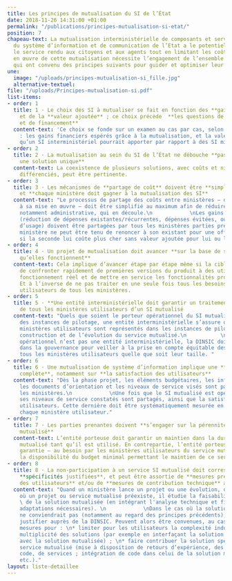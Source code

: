 ```yaml
---
title: Les principes de mutualisation du SI de l’État
date: 2018-11-26 14:31:00 +01:00
permalink: "/publications/principes-mutualisation-si-etat/"
position: 7
chapeau-text: La mutualisation interministérielle de composants et services au sein
  du système d’information et de communication de l’Etat a le potentiel d’améliorer
  le service rendu aux citoyens et aux agents tout en limitant les coûts. La mise
  en œuvre de cette mutualisation nécessite l’engagement de l’ensemble des ministères,
  qui ont convenu des principes suivants pour guider et optimiser leur action collective.
une:
  image: "/uploads/principes-mutualisation-si_fille.jpg"
  alternative-textuel: 
file: "/uploads/Principes-mutualisation-si.pdf"
list-items:
- order: 1
  title: 1 · Le choix des SI à mutualiser se fait en fonction des **gains financiers**
    et de la **valeur ajoutée** ; ce choix précède  **les questions de gouvernance
    et de financement**
  content-text: 'Ce choix se fonde sur un examen au cas par cas, selon deux critères
    : les gains financiers espérés grâce à la mutualisation, et la valeur ajoutée
    qu’un SI interministériel pourrait apporter par rapport à des SI ministériels.'
- order: 2
  title: 2 · La mutualisation au sein du SI de l’État ne débouche **pas toujours sur
    une solution unique**
  content-text: La coexistence de plusieurs solutions, avec coûts et niveaux de service
    différenciés, peut être pertinente.
- order: 3
  title: 3 · Les mécanismes de **partage de coût** doivent être **simplifiés au maximum**,
    et **chaque ministère doit gagner à la mutualisation des SI**
  content-text: "Le processus de partage des coûts entre ministères – de la négociation
    à sa mise en œuvre – doit être simplifié au maximum afin de réduire la charge,
    notamment administrative, qui en découle.\n            \nLes gains liés à la mutualisation
    (réduction de dépenses existantes/récurrentes, dépenses évitées, ou gains en valeur
    d’usage) doivent être partagées par tous les ministères parties prenantes. Un
    ministère ne peut être tenu de renoncer à son existant pour une offre mutualisée
    si la seconde lui coûte plus cher sans valeur ajoutée pour lui ou les usagers."
- order: 4
  title: 4 · Un projet de mutualisation doit avancer **sur la base de solutions démontrant
    qu’elles fonctionnent**
  content-text: Cela implique d’avancer étape par étape même si la cible est ambitieuse,
    de confronter rapidement de premières versions du produit à des utilisateurs en
    fonctionnement réel et de mettre en service les fonctionnalités progressivement.
    Et à l’inverse de ne pas traiter en une seule fois tous les besoins de tous les
    utilisateurs de tous les ministères.
- order: 5
  title: 5 · **Une entité interministérielle doit garantir un traitement équitable**
    de tous les ministères utilisateurs d’un SI mutualisé
  content-text: "Quels que soient le porteur opérationnel du SI mutualisé et l’animateur
    des instances de pilotage, une entité interministérielle s’assure que tous les
    ministères utilisateurs sont représentés dans les instances de pilotage de la
    construction et de l’évolution du service mutualisé.\n           \nSi le porteur
    opérationnel n’est pas une entité interministérielle, la DINSIC doit pouvoir intervenir
    dans la gouvernance pour veiller à la prise en compte équitable des besoins de
    tous les ministères utilisateurs quelle que soit leur taille. "
- order: 6
  title: 6 · Une mutualisation de système d’information implique une **transparence
    complète**, notamment sur **la satisfaction des utilisateurs**
  content-text: "Dès la phase projet, les éléments budgétaires, les informations techniques,
    les documents d’orientation et les niveaux de service visés sont partagés entre
    les ministères.\n            \nUne fois que le SI mutualisé est opérationnel,
    ses niveaux de service constatés sont partagés, ainsi que la satisfaction des
    utilisateurs. Cette dernière doit être systématiquement mesurée en distinguant
    chaque ministère utilisateur."
- order: 7
  title: 7 · Les parties prenantes doivent **s’engager sur la pérennité du service
    mutualisé**
  content-text: L’entité porteuse doit garantir un maintien dans la durée du service
    mutualisé tant qu’il est utilisé. En contrepartie, l’entité porteuse doit être
    garantie – au besoin par les ministères utilisateurs du service mutualisé – sur
    la disponibilité du budget minimal permettant le maintien de ce service.
- order: 8
  title: 8 · La non-participation à un service SI mutualisé doit correspondre à des
    **spécificités justifiées**, et peut être assortie de **mesures préservant l’intérêt
    des utilisateurs** et/ou de **mesures de contribution technique** au SI mutualisé
  content-text: "Quand un ministère lance un projet ou une évolution, dans un domaine
    où un projet ou service mutualisé préexiste, il étudie la faisabilité d’adoption
    \ de la solution mutualisée (en intégrant l'analyse technique et financière des
    adaptations nécessaires). \n            \nDans le cas où la solution mutualisée
    ne conviendrait pas (notamment au regard des principes précédents), il doit le
    justifier auprès de la DINSIC. Peuvent alors être convenues, au cas par cas, des
    mesures pour : \n* limiter pour les utilisateurs la complexité induite par la
    multiplicité des solutions (par exemple en interfaçant la solution spécifique
    avec la solution mutualisée) ; \n* faire contribuer la solution spécifique au
    service mutualisé (mise à disposition de retours d’expérience, des études, du
    code, de services ; intégration de code dans celui de la solution mutualisée,
    etc.)."
layout: liste-detaillee
---
```


